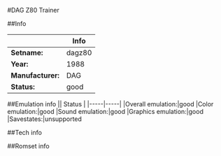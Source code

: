 #DAG Z80 Trainer

##Info

||Info|
|-----|-----|
|**Setname:**|dagz80
|**Year:**|1988
|**Manufacturer:**|DAG
|**Status:**|good

##Emulation info
|| Status |
|-----|-----|
|Overall emulation:|good
|Color emulation:|good
|Sound emulation:|good
|Graphics emulation:|good
|Savestates:|unsupported

##Tech info

##Romset info

<!--- START OF EDITED COMMENT DO NOT TOUCH TEXT ABOVE-->
